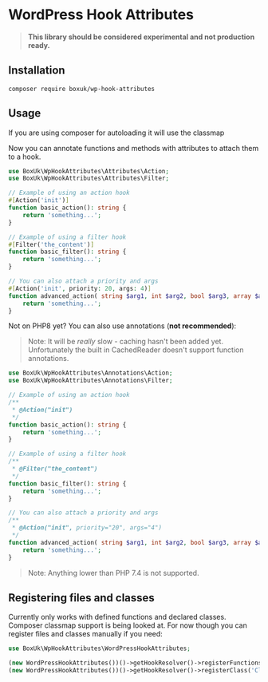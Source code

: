 # WordPress Hook Attributes

> **This library should be considered experimental and not production ready.**

## Installation

`composer require boxuk/wp-hook-attributes`

## Usage

If you are using composer for autoloading it will use the classmap 

Now you can annotate functions and methods with attributes to attach them to a hook.

```php
use BoxUk\WpHookAttributes\Attributes\Action;
use BoxUk\WpHookAttributes\Attributes\Filter;

// Example of using an action hook
#[Action('init')]
function basic_action(): string {
    return 'something...';
}

// Example of using a filter hook
#[Filter('the_content')]
function basic_filter(): string {
    return 'something...';
}

// You can also attach a priority and args
#[Action('init', priority: 20, args: 4)]
function advanced_action( string $arg1, int $arg2, bool $arg3, array $arg4 ): string
    return 'something...';
}
```

Not on PHP8 yet? You can also use annotations (**not recommended**):

> Note: It will be _really_ slow - caching hasn't been added yet. Unfortunately the built in CachedReader doesn't support function annotations.

```php
use BoxUk\WpHookAttributes\Annotations\Action;
use BoxUk\WpHookAttributes\Annotations\Filter;

// Example of using an action hook
/**
 * @Action("init")
 */
function basic_action(): string {
    return 'something...';
}

// Example of using a filter hook
/**
 * @Filter("the_content") 
 */
function basic_filter(): string {
    return 'something...';
}

// You can also attach a priority and args
/**
 * @Action("init", priority="20", args="4")
 */
function advanced_action( string $arg1, int $arg2, bool $arg3, array $arg4 ): string
    return 'something...';
}
```

> Note: Anything lower than PHP 7.4 is not supported.

## Registering files and classes

Currently only works with defined functions and declared classes. Composer classmap support is being looked at. For now though you can register files and classes manually if you need:

```php
use BoxUk\WpHookAttributes\WordPressHookAttributes;

(new WordPressHookAttributes())()->getHookResolver()->registerFunctionsFile('/path/to/functions.php');
(new WordPressHookAttributes())()->getHookResolver()->registerClass('ClassName');
```

